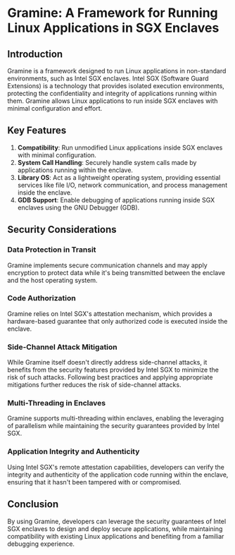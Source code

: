 # Gramine: A Framework for Running Linux Applications in SGX Enclaves

## Introduction

Gramine is a framework designed to run Linux applications in non-standard environments, such as Intel SGX enclaves. Intel SGX (Software Guard Extensions) is a technology that provides isolated execution environments, protecting the confidentiality and integrity of applications running within them. Gramine allows Linux applications to run inside SGX enclaves with minimal configuration and effort.

## Key Features

1. **Compatibility**: Run unmodified Linux applications inside SGX enclaves with minimal configuration.
2. **System Call Handling**: Securely handle system calls made by applications running within the enclave.
3. **Library OS**: Act as a lightweight operating system, providing essential services like file I/O, network communication, and process management inside the enclave.
4. **GDB Support**: Enable debugging of applications running inside SGX enclaves using the GNU Debugger (GDB).

## Security Considerations

### Data Protection in Transit

Gramine implements secure communication channels and may apply encryption to protect data while it's being transmitted between the enclave and the host operating system.

### Code Authorization

Gramine relies on Intel SGX's attestation mechanism, which provides a hardware-based guarantee that only authorized code is executed inside the enclave.

### Side-Channel Attack Mitigation

While Gramine itself doesn't directly address side-channel attacks, it benefits from the security features provided by Intel SGX to minimize the risk of such attacks. Following best practices and applying appropriate mitigations further reduces the risk of side-channel attacks.

### Multi-Threading in Enclaves

Gramine supports multi-threading within enclaves, enabling the leveraging of parallelism while maintaining the security guarantees provided by Intel SGX.

### Application Integrity and Authenticity

Using Intel SGX's remote attestation capabilities, developers can verify the integrity and authenticity of the application code running within the enclave, ensuring that it hasn't been tampered with or compromised.

## Conclusion

By using Gramine, developers can leverage the security guarantees of Intel SGX enclaves to design and deploy secure applications, while maintaining compatibility with existing Linux applications and benefiting from a familiar debugging experience.
